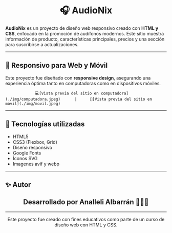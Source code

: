<h1 align="center">🎧 AudioNix</h1>

**AudioNix** es un proyecto de diseño web responsivo creado con **HTML y CSS**, enfocado en la promoción de audífonos modernos. Este sitio muestra información de producto, características principales, precios y una sección para suscribirse a actualizaciones.

---

## 📱 Responsivo para Web y Móvil

Este proyecto fue diseñado con **responsive design**, asegurando una experiencia óptima tanto en computadoras como en dispositivos móviles.

                 💻[Vista previa del sitio en computadora](./img/computadora.jpeg)      |      📱[Vista previa del sitio en móvil](./img/movil.jpeg)

---

## 🚀 Tecnologías utilizadas

- HTML5
- CSS3 (Flexbox, Grid)
- Diseño responsivo
- Google Fonts
- Íconos SVG
- Imagenes avif y webp

---
✨ Autor
---

<h2 align="center"> Desarrollado por Analleli Albarrán 🙋🏽‍♀️</h2>

---

<p align="center">Este proyecto fue creado con fines educativos como parte de un curso de diseño web con HTML y CSS.</p>
